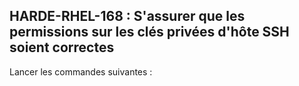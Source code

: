 ## HARDE-RHEL-168 : S'assurer que les permissions sur les clés privées d'hôte SSH soient correctes

Lancer les commandes suivantes :


